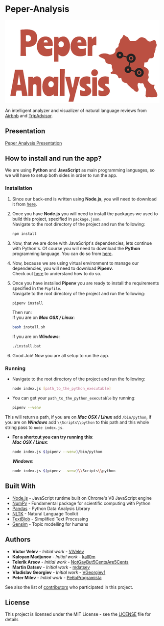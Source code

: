 # Peper-Analysis

![Peper-Analysis_logo](./public/img/logo10.png)

An intelligent analyzer and visualizer of natural language reviews from [Airbnb](https://www.airbnb.com) and [TripAdvisor](https://www.tripadvisor.com).

## Presentation
[Peper Analysis Presentation](https://docs.google.com/presentation/d/1dvEUIuPQJVl0JsTxq8J0cyMQ8FdRuxIMNkTS3wpEbbQ/edit?usp=sharing)

## How to install and run the app?

We are using **Python** and **JavaScript** as main programming languages, so we will have to setup both sides in order
to run the app.

### Installation

1) Since our back-end is written using **Node.js**, you will need to download it from [here](https://nodejs.org/en/).

2) Once you have **Node.js** you will need to install the packages we used to build this project, specified in `package.json`.
<br>Navigate to the root directory of the project and run the following:
    ```bash
    npm install
    ```

3) Now, that we are done with JavaScript's dependencies, lets continue with Python's.
Of course you will need to download the **Python** programming language. You can do so from [here](https://www.python.org/).

4) Now, because we are using virtual environment to manage our dependencies, you will need to download **Pipenv**.
<br> Check out [here](https://pipenv.readthedocs.io/en/latest/install/#installing-pipenv) to understand how to do so.

5) Once you have installed **Pipenv** you are ready to install the requirements specified in the `Pipfile`.
<br>Navigate to the root directory of the project and run the following:
    ```bash
    pipenv install
    ```
    Then run:<br>
    If you are on ***Mac OSX / Linux***:
    ```bash
    bash install.sh
    ```
    If you are on ***Windows***:
    ```bash
    ./install.bat
    ```

6) Good Job! Now you are all setup to run the app.

### Running

* Navigate to the root directory of the project and run the following:
    ```bash
    node index.js [path_to_the_python_executable]
    ```

* You can get your `path_to_the_python_executable` by running:
    ```bash
    pipenv --venv
    ```
This will return a path, if you are on ***Mac OSX / Linux*** add `/bin/python`, if you are on ***Windows*** add `\\Scripts\\python` to this path and this whole string pass to `node index.js`.

* **For a shortcut you can try running this**:
    <br>***Mac OSX / Linux***:
    ```bash
    node index.js $(pipenv --venv)/bin/python
    ```

    ***Windows***:
    ```bash
    node index.js $(pipenv --venv)\\Scripts\\python
    ```

## Built With

* [Node.js](https://nodejs.org/en/) - JavaScript runtime built on Chrome's V8 JavaScript engine
* [NumPy](http://www.numpy.org/) - Fundamental package for scientific computing with Python
* [Pandas](https://pandas.pydata.org/) - Python Data Analysis Library
* [NLTK](https://www.nltk.org/) - Natural Language Toolkit
* [TextBlob](https://textblob.readthedocs.io/en/dev/) - Simplified Text Processing
* [Gensim](https://radimrehurek.com/gensim/) - Topic modelling for humans

## Authors

* **Victor Velev** - *Initial work* - [VIVelev](https://github.com/VIVelev)
* **Kaloyan Madjunov** - *Initial work* - [kall0m](https://github.com/kall0m)
* **Telerik Arsov** - *Initial work* - [NotGayBut5CentsAre5Cents](https://github.com/NotGayBut5CentsAre5Cents)
* **Martin Datsev** - *Initial work* - [mdatsev](https://github.com/mdatsev)
* **Vladislav Georgiev** - *Initial work* - [VGeorgiev1](https://github.com/VGeorgiev1)
* **Peter Milev** - *Initial work* - [Pe6oProgramista](https://github.com/Pe6oProgramista)


See also the list of [contributors](https://github.com/your/project/contributors) who participated in this project.

## License

This project is licensed under the MIT License - see the [LICENSE](LICENSE) file for details
